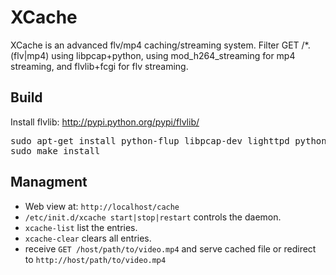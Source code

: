 XCache
===========================

XCache is an advanced flv/mp4 caching/streaming system. 
Filter GET /*.(flv|mp4) using libpcap+python, 
using mod_h264_streaming for mp4 streaming, and flvlib+fcgi for flv streaming.

Build
----------
Install flvlib: http://pypi.python.org/pypi/flvlib/
<pre>
sudo apt-get install python-flup libpcap-dev lighttpd python-dev
sudo make install
</pre>

Managment
----------
* Web view at: `http://localhost/cache` 
* `/etc/init.d/xcache start|stop|restart` controls the daemon.
* `xcache-list` list the entries.
* `xcache-clear` clears all entries.
* receive `GET /host/path/to/video.mp4` and serve cached file or redirect to `http://host/path/to/video.mp4`
